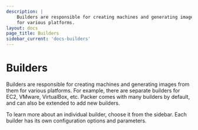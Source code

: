 ```yaml
---
description: |
    Builders are responsible for creating machines and generating images from them
    for various platforms.
layout: docs
page_title: Builders
sidebar_current: 'docs-builders'
---
```


# Builders

Builders are responsible for creating machines and generating images from them
for various platforms. For example, there are separate builders for EC2, VMware,
VirtualBox, etc. Packer comes with many builders by default, and can also be
extended to add new builders.

To learn more about an individual builder, choose it from the sidebar. Each
builder has its own configuration options and parameters.
